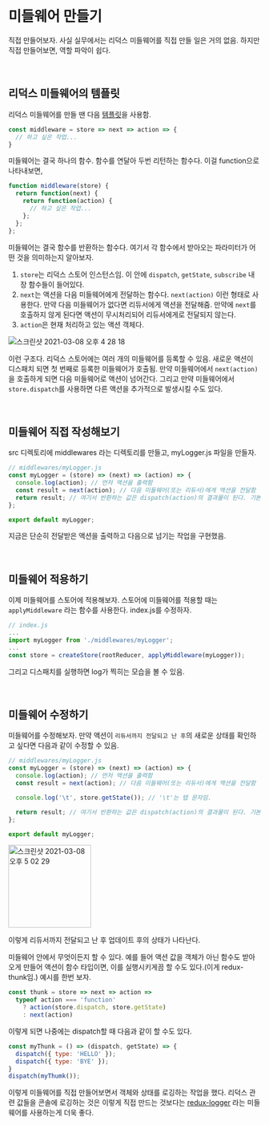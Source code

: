 # 미들웨어 만들기

직접 만들어보자. 사실 실무에서는 리덕스 미들웨어를 직접 만들 일은 거의 없음. 하지만 직접 만들어보면, 역할 파악이 쉽다.

<br/>

## 리덕스 미들웨어의 템플릿

리덕스 미들웨어를 만들 땐 다음 [템플릿](https://redux.js.org/advanced/middleware#the-final-approach)을 사용함.

```javascript
const middleware = store => next => action => {
  // 하고 싶은 작업...
}
```

미들웨어는 결국 하나의 함수. 함수를 연달아 두번 리턴하는 함수다. 이걸 function으로 나타내보면,

```js
function middleware(store) {
  return function(next) {
    return function(action) {
      // 하고 싶은 작업...
    };
  };
};
```

미들웨어는 결국 함수를 반환하는 함수다. 여기서 각 함수에서 받아오는 파라미터가 어떤 것을 의미하는지 알아보자.

1. `store`는 리덕스 스토어 인스턴스임. 이 안에 `dispatch`, `getState`, `subscribe` 내장 함수들이 들어있다.
2. `next`는 액션을 다음 미들웨어에게 전달하는 함수다. `next(action)` 이런 형태로 사용한다. 만약 다음 미들웨어가 없다면 리듀서에게 액션을 전달해줌. 만약에 `next`를 호출하지 않게 된다면 액션이 무시처리되어 리듀서에게로 전달되지 않는다.
3. `action`은 현재 처리하고 있는 액션 객체다.

![스크린샷 2021-03-08 오후 4 28 18](https://user-images.githubusercontent.com/59427983/110288462-64525b00-802b-11eb-8092-f1e9c6af2507.png)

이런 구조다. 리덕스 스토어에는 여러 개의 미들웨어를 등록할 수 있음. 새로운 액션이 디스패치 되면 첫 번째로 등록한 미들웨어가 호출됨. 만약 미들웨어에서 `next(action)`을 호출하게 되면 다음 미들웨어로 액션이 넘어간다. 그리고 만약 미들웨어에서 `store.dispatch`를 사용하면 다른 액션을 추가적으로 발생시킬 수도 있다.

<br/>

## 미들웨어 직접 작성해보기

src 디렉토리에 middlewares 라는 디렉토리를 만들고, myLogger.js 파일을 만들자.

```js
// middlewares/myLogger.js
const myLogger = (store) => (next) => (action) => {
  console.log(action); // 먼저 액션을 출력함
  const result = next(action); // 다음 미들웨어(또는 리듀서)에게 액션을 전달함
  return result; // 여기서 반환하는 값은 dispatch(action)의 결과물이 된다. 기본: undifined
};

export default myLogger;
```

지금은 단순히 전달받은 액션을 출력하고 다음으로 넘기는 작업을 구현했음.

<br/>

## 미들웨어 적용하기

이제 미들웨어를 스토어에 적용해보자. 스토어에 미들웨어를 적용할 때는 `applyMiddleware` 라는 함수를 사용한다. index.js를 수정하자.

```jsx
// index.js
...
import myLogger from './middlewares/myLogger';
...
const store = createStore(rootReducer, applyMiddleware(myLogger));
```

그리고 디스패치를 실행하면 log가 찍히는 모습을 볼 수 있음.

<br/>

## 미들웨어 수정하기

미들웨어를 수정해보자. 만약 액션이 `리듀서까지 전달되고 난 후`의 새로운 상태를 확인하고 싶다면 다음과 같이 수정할 수 있음.

```js
// middlewares/myLogger.js
const myLogger = (store) => (next) => (action) => {
  console.log(action); // 먼저 액션을 출력함
  const result = next(action); // 다음 미들웨어(또는 리듀서)에게 액션을 전달함

  console.log('\t', store.getState()); // '\t'는 탭 문자임.

  return result; // 여기서 반환하는 값은 dispatch(action)의 결과물이 된다. 기본: undifined
};

export default myLogger;
```

<img width="165" alt="스크린샷 2021-03-08 오후 5 02 29" src="https://user-images.githubusercontent.com/59427983/110292105-13913100-8030-11eb-977a-1ff5477190d7.png">

이렇게 리듀서까지 전달되고 난 후 업데이트 후의 상태가 나타난다.

미들웨어 안에서 무엇이든지 할 수 있다. 예를 들어 액션 값을 객체가 아닌 함수도 받아오게 만들어 액션이 함수 타입이면, 이를 실행시키게끔 할 수도 있다.(이게 redux-thunk임.) 예시를 한번 보자.

```js
const thunk = store => next => action => 
  typeof action === 'function'
    ? action(store.dispatch, store.getState)
    : next(action)
```

이렇게 되면 나중에는 dispatch할 때 다음과 같이 할 수도 있다.

```js
const myThunk = () => (dispatch, getState) => {
  dispatch({ type: 'HELLO' });
  dispatch({ type: 'BYE' });
}
dispatch(myThumk());
```

이렇게 미들웨어를 직접 만들어보면서 객체와 상태를 로깅하는 작업을 했다. 리덕스 관련 값들을 콘솔에 로깅하는 것은 이렇게 직접 만드는 것보다는 [redux-logger](https://github.com/LogRocket/redux-logger) 라는 미들웨어를 사용하는게 더욱 좋다. 